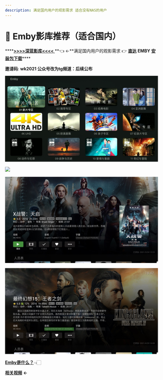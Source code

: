 ```yaml
---
description: 满足国内用户的观影需求 适合没有NAS的用户
---
```


# 💚 Emby影库推荐（适合国内）

  ****[**&gt;&gt;&gt;&gt;深蓝影库&lt;&lt;&lt;&lt;**  ](https://www.slyk.pro/index.html) **👈 ←**满足国内用户的观影需求  👉  [**直达**](https://www.slyk.pro/index.html)  **EMBY** [**安装包下载**](http://bit.ly/3oQ1CvJ)\*\*\*\*

  **邀请码**:   **wk2021   公众号改为tg频道：后续公布** 

![](../.gitbook/assets/jie-ping-20210606-shang-wu-9.06.14.png)

![](../.gitbook/assets/jie-ping-20210606-shang-wu-9.07.48.png)

![](../.gitbook/assets/7.1.jpg)

![](../.gitbook/assets/dts.jpg)

[**Emby是什么？**](e-mb-y.md)👈🏻

 [**相关视频**](https://www.youtube.com/watch?v=e2RrVi1Xn3s)    **←**

